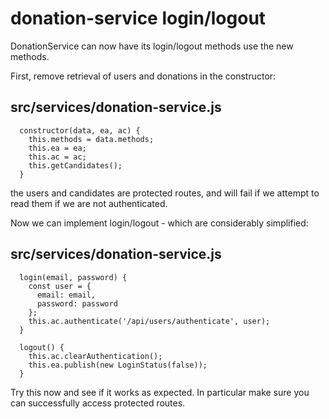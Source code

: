 # donation-service login/logout

DonationService can now have its login/logout methods use the new methods.

First, remove retrieval of users and donations in the constructor:

## src/services/donation-service.js

~~~
  constructor(data, ea, ac) {
    this.methods = data.methods;
    this.ea = ea;
    this.ac = ac;
    this.getCandidates();
  }
~~~

the users and candidates are protected routes, and will fail if we attempt to read them if we are not authenticated.

Now we can implement login/logout - which are considerably simplified:

## src/services/donation-service.js

~~~
  login(email, password) {
    const user = {
      email: email,
      password: password
    };
    this.ac.authenticate('/api/users/authenticate', user);
  }
~~~

~~~
  logout() {
    this.ac.clearAuthentication();
    this.ea.publish(new LoginStatus(false));
  }
~~~

Try this now and see if it works as expected. In particular make sure you can successfully access protected routes.
